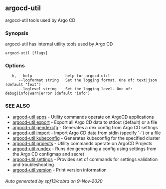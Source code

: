 ## argocd-util

argocd-util tools used by Argo CD

### Synopsis

argocd-util has internal utility tools used by Argo CD

```
argocd-util [flags]
```

### Options

```
  -h, --help               help for argocd-util
      --logformat string   Set the logging format. One of: text|json (default "text")
      --loglevel string    Set the logging level. One of: debug|info|warn|error (default "info")
```

### SEE ALSO

* [argocd-util apps](argocd-util_apps.md)	 - Utility commands operate on ArgoCD applications
* [argocd-util export](argocd-util_export.md)	 - Export all Argo CD data to stdout (default) or a file
* [argocd-util gendexcfg](argocd-util_gendexcfg.md)	 - Generates a dex config from Argo CD settings
* [argocd-util import](argocd-util_import.md)	 - Import Argo CD data from stdin (specify `-') or a file
* [argocd-util kubeconfig](argocd-util_kubeconfig.md)	 - Generates kubeconfig for the specified cluster
* [argocd-util projects](argocd-util_projects.md)	 - Utility commands operate on ArgoCD Projects
* [argocd-util rundex](argocd-util_rundex.md)	 - Runs dex generating a config using settings from the Argo CD configmap and secret
* [argocd-util settings](argocd-util_settings.md)	 - Provides set of commands for settings validation and troubleshooting
* [argocd-util version](argocd-util_version.md)	 - Print version information

###### Auto generated by spf13/cobra on 9-Nov-2020
